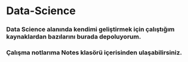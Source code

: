 # Data-Science
### Data Science alanında kendimi geliştirmek için çalıştığım kaynaklardan bazılarını burada depoluyorum.
### Çalışma notlarıma Notes klasörü içerisinden ulaşabilirsiniz.
